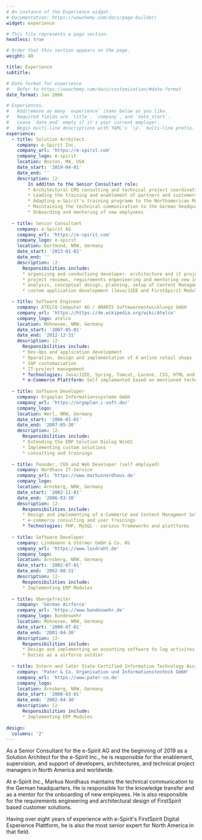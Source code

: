```yaml
---
# An instance of the Experience widget.
# Documentation: https://wowchemy.com/docs/page-builder/
widget: experience

# This file represents a page section.
headless: true

# Order that this section appears on the page.
weight: 40

title: Experience
subtitle:

# Date format for experience
#   Refer to https://wowchemy.com/docs/customization/#date-format
date_format: Jan 2006

# Experiences.
#   Add/remove as many `experience` items below as you like.
#   Required fields are `title`, `company`, and `date_start`.
#   Leave `date_end` empty if it's your current employer.
#   Begin multi-line descriptions with YAML's `|2-` multi-line prefix.
experience:
  - title: Solution Architect
    company: e-Spirit Inc.
    company_url: 'https://e-spirit.com'
    company_logo: e-spirit
    location: Boston, MA, USA
    date_start: '2019-04-01'
    date_end: ''
    description: |2-
        In additon to the Senior Consultant role:
        * Architectural CMS consulting and technical project coordination
        * Leading the training and enablement of partners and customers
        * Adapting e-Spirit's training programm to the Northamerican Market
        * Maintaining the technical communication to the German headquarters
        * Onboarding and mentoring of new emplyoees
        
  - title: Senior Consultant
    company: e-Spirit AG
    company_url: 'https://e-spirit.com'
    company_logo: e-spirit
    location: Dortmund, NRW, Germany
    date_start: '2013-01-02'
    date_end: ''
    description: |2- 
      Responsibilities include:
      * organizing and conductiong developer- architecture and it project management trainings
      * project reviews, requirements engenieering and mentoring new implementation partners
      * analysis, conceptual design, planning, setup of Content Management Systems
      * custom application development (Java/J2EE and FirstSpirit Modules) including testing and documentation

  - title: Software Engineer
    company: ATELCO Computer AG / AMARIS Softewareentwicklungs GmbH
    company_url: 'https://https://de.wikipedia.org/wiki/Atelco'
    company_logo: atelco
    location: Möhnesee, NRW, Germany
    date_start: '2007-05-01'
    date_end: '2012-12-31'
    description: |2-
      Responsibilities include:
      * Dev-Ops and application development
      * Oparation, design and implementation of 4 online retail shops
      * SAP customaziation
      * IT-project management
      * Technologies: Java/J2EE, Spring, Tomcat, Lucene, CSS, HTML and other
      * e-Commerce Plattform: Self implemented based on mentioned technologies
  
  - title: Software Developer
    company: Orgaplan Informationssysteme GmbH
    company_url: 'https://orgaplan.i-soft.de/'
    company_logo: 
    location: Werl, NRW, Germany
    date_start: '2006-01-01'
    date_end: '2007-05-30'
    description: |2-
      Responsibilities include:
      * Extending the ERP Solution Dialog WinGS
      * Implementing custom solutions
      * consulting and trainings
  
  - title: Founder, CEO and Web Developer (self employed)
    company: Nordhaus IT-Service
    company_url: 'https://www.markusnordhaus.de'
    company_logo: 
    location: Arnsberg, NRW, Germany
    date_start: '2002-11-01'
    date_end: '2006-03-30'
    description: |2-
      Responsibilities include:
      * Design and implementing of e-Commerce and Content Managment Solutions
      * e-commerce consulting and user Trainings
      * Technologies: PHP, MySQL - various frameworks and plattforms
  
  - title: Software Developer
    company: Lindemann & Störmer GmbH & Co. KG
    company_url: 'https://www.lusdraht.de'
    company_logo: 
    location: Arnsberg, NRW, Germany
    date_start: '2002-07-01'
    date_end: '2002-08-31'
    description: |2-
      Responsibilities include:
      * Implementing ERP Modules
  
  - title: Obergefreiter
    company: 'German Airforce'
    company_url: 'https://www.bundeswehr.de'
    company_logo: bundeswehr
    location: Möhnesee, NRW, Germany
    date_start: '2000-07-01'
    date_end: '2001-04-30'
    description: |2-
      Responsibilities include:
      * Design and implementing an acounting software to log activites and duty times
      * Duties as a airforce soldier 
 
  - title: Intern and later State Certified Information Technology Assistant (part time)
    company: 'Pater & Co. Organisation und Informationstechnik GmbH'
    company_url: 'https://www.pater-co.de'
    company_logo: 
    location: Arnsberg, NRW, Germany
    date_start: '2000-03-01'
    date_end: '2002-04-30'
    description: |2-
      Responsibilities include:
      * Implementing ERP Modules
  
design:
  columns: '2'
---
```

As a Senior Consultant for the e-Spirit AG and the beginning of 2019 as a Solution Architect for the e-Spirit Inc., he
is responsible for the enablement, supervision, and support of developers, architectures, and technical project managers
in North America and worldwide.

At e-Spirit Inc., Markus Nordhaus maintains the technical communication to the German headquarters. He is responsible
for the knowledge transfer and as a mentor for the onboarding of new employees. He is also responsible for the
requirements engineering and architectural design of FirstSpirit based customer solutions.

Having over eight years of experience with e-Spirit's FirstSpirit Digital Experience Plattform, he is also the most
senior expert for North America in that field.
